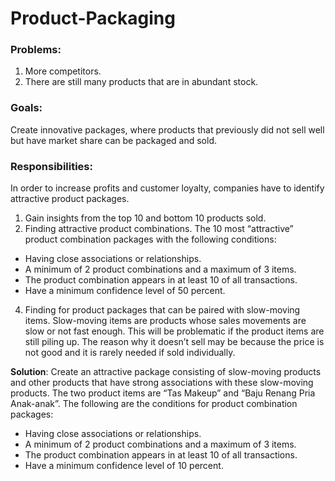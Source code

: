 # Product-Packaging

### Problems:
  1. More competitors.
  2. There are still many products that are in abundant stock. 
 
### Goals: 
Create innovative packages, where products that previously did not sell well but have market share can be packaged and sold.

### Responsibilities:
In order to increase profits and customer loyalty, companies have to identify attractive product packages.
  1. Gain insights from the top 10 and bottom 10 products sold.
  2. Finding attractive product combinations.
  The 10 most “attractive” product combination packages with the following conditions:
  * Having close associations or relationships.
  * A minimum of 2 product combinations and a maximum of 3 items.
  * The product combination appears in at least 10 of all transactions.
  * Have a minimum confidence level of 50 percent.
  4. Finding for product packages that can be paired with slow-moving items.
  Slow-moving items are products whose sales movements are slow or not fast enough. This will be problematic if the product items are still piling up. The reason why it doesn’t sell may be because the price is not good and it is rarely needed if sold individually.

**Solution**: Create an attractive package consisting of slow-moving products and other products that have strong associations with these slow-moving products. The two product items are “Tas Makeup” and “Baju Renang Pria Anak-anak”. The following are the conditions for product combination packages:
  * Having close associations or relationships.
  * A minimum of 2 product combinations and a maximum of 3 items.
  * The product combination appears in at least 10 of all transactions.
  * Have a minimum confidence level of 10 percent.
